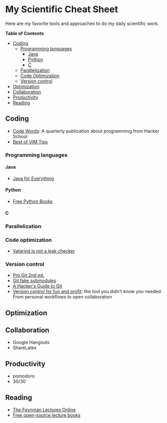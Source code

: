 # My Scientific Cheat Sheet

Here are my favorite tools and approaches to do my daily scientific work.

**Table of Contents**

- [Coding](#coding)
  - [Programming languages](#programming-languages)
    - [Java](#java)
    - [Python](#python)
    - [C](#c)
  - [Parallelization](#parallelization)
  - [Code Optimization](#code-optimization)
  - [Version control](#version-control)
- [Optimization](#optimization)
- [Collaboration](#collaboration)
- [Productivity](#productivity)
- [Reading](#reading)

## Coding

- [Code Words](https://codewords.hackerschool.com/): A quarterly publication about programming from Hacker School
- [Best of VIM Tips](http://zzapper.co.uk/vimtips.html) 

### Programming languages

#### Java
- [Java for Everything](http://www.teamten.com/lawrence/writings/java-for-everything.html)

#### Python

- [Free Python Books](http://inventwithpython.com/bookshelf/)

#### C

### Parallelization

### Code optimization

- [Valgrind is not a leak checker](http://maintainablecode.logdown.com/posts/245425-valgrind-is-not-a-leak-checker)

### Version control

- [Pro Git 2nd ed.](http://git-scm.com/book/en/v2)
- [Git fake submodules](http://debuggable.com/posts/git-fake-submodules:4b563ee4-f3cc-4061-967e-0e48cbdd56cb)
- [A Hacker's Guide to Git](http://wildlyinaccurate.com/a-hackers-guide-to-git)
- [Version control for fun and profit](http://nbviewer.ipython.org/github/fperez/reprosw/blob/master/Version%20Control.ipynb): the tool you didn't know you needed. From personal workflows to open collaboration

## Optimization

## Collaboration

* Google Hangouts
* ShareLatex

## Productivity

* pomodoro
* 30/30

## Reading

- [The Feynman Lectures Online](http://www.feynmanlectures.caltech.edu)
- [Free open-source lecture books](http://openstaxcollege.org/books)

